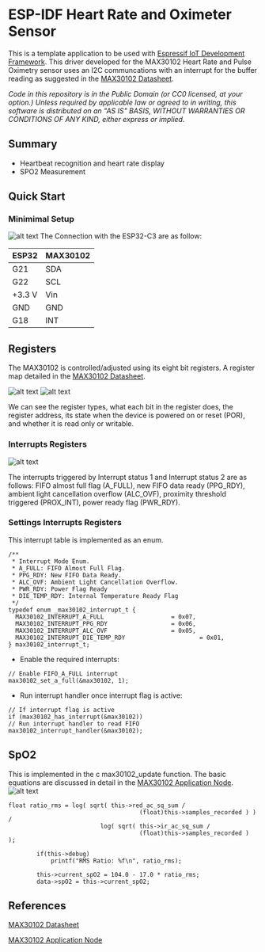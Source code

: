 ESP-IDF Heart Rate and Oximeter Sensor
====================

This is a template application to be used with [Espressif IoT Development Framework](https://github.com/espressif/esp-idf).
This driver developed for the MAX30102 Heart Rate and Pulse Oximetry sensor uses an I2C communcations with an interrupt for the buffer reading as suggested in the [MAX30102 Datasheet](https://datasheets.maximintegrated.com/en/ds/MAX30102.pdf).


*Code in this repository is in the Public Domain (or CC0 licensed, at your option.)
Unless required by applicable law or agreed to in writing, this
software is distributed on an "AS IS" BASIS, WITHOUT WARRANTIES OR
CONDITIONS OF ANY KIND, either express or implied.*
## Summary 
* Heartbeat recognition and heart rate display
* SPO2 Measurement
## Quick Start
### Minimimal Setup
![alt text](https://github.com/nferrante93/esp32-max30102/blob/main/images/minimal_connections.bmp)
The Connection with the ESP32-C3 are as follow:

 ESP32        | MAX30102 
------------- | -------------
G21           | SDA
G22           | SCL
+3.3 V        | Vin
GND           | GND
G18           | INT
## Registers
The MAX30102 is controlled/adjusted using its eight bit registers. A register map detailed in the [MAX30102 Datasheet](https://datasheets.maximintegrated.com/en/ds/MAX30102.pdf). 

![alt text](https://github.com/nferrante93/esp32-max30102/blob/main/images/registers1.bmp)
![alt text](https://github.com/nferrante93/esp32-max30102/blob/main/images/registers2.bmp)

We can see the register types, what each bit in the register does, the register address, its state when the device is powered on or reset (POR), and whether it is read only or writable.

### Interrupts Registers
![alt text](https://github.com/nferrante93/esp32-max30102/blob/main/images/interrupts_registers.bmp)

The interrupts triggered by Interrupt status 1 and Interrupt status 2 are as follows: FIFO almost full flag
(A_FULL), new FIFO data ready (PPG_RDY), ambient light cancellation overflow (ALC_OVF), proximity
threshold triggered (PROX_INT), power ready flag (PWR_RDY).
### Settings Interrupts Registers
This interrupt table is implemented as an enum.
```
/**
 * Interrupt Mode Enum.
 * A_FULL: FIFO Almost Full Flag.
 * PPG_RDY: New FIFO Data Ready.
 * ALC_OVF: Ambient Light Cancellation Overflow.
 * PWR_RDY: Power Flag Ready
 * DIE_TEMP_RDY: Internal Temperature Ready Flag
 */
typedef enum _max30102_interrupt_t {
  MAX30102_INTERRUPT_A_FULL   				  = 0x07,
  MAX30102_INTERRUPT_PPG_RDY   				  = 0x06,
  MAX30102_INTERRUPT_ALC_OVF    			  = 0x05,
  MAX30102_INTERRUPT_DIE_TEMP_RDY   		          = 0x01,
} max30102_interrupt_t;

```
* Enable the required interrupts:
```
// Enable FIFO_A_FULL interrupt
max30102_set_a_full(&max30102, 1);
```
* Run interrupt handler once interrupt flag is active:
```
// If interrupt flag is active
if (max30102_has_interrupt(&max30102))
// Run interrupt handler to read FIFO
max30102_interrupt_handler(&max30102);

```
## SpO2
This is implemented in the c max30102_update function. The basic equations are discussed in detail in the [MAX30102 Application Node](https://pdfserv.maximintegrated.com/en/an/AN6409.pdf).
![alt text](https://github.com/nferrante93/esp32-max30102/blob/main/images/max30102SpO2.bmp)
```
float ratio_rms = log( sqrt( this->red_ac_sq_sum /
                                     (float)this->samples_recorded ) ) /
                          log( sqrt( this->ir_ac_sq_sum /
                                     (float)this->samples_recorded ) );

        if(this->debug)
            printf("RMS Ratio: %f\n", ratio_rms);

        this->current_spO2 = 104.0 - 17.0 * ratio_rms;
        data->spO2 = this->current_spO2;

```
## References
[MAX30102 Datasheet](https://datasheets.maximintegrated.com/en/ds/MAX30102.pdf)

[MAX30102 Application Node](https://pdfserv.maximintegrated.com/en/an/AN6409.pdf)
